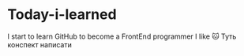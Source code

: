 # Today-i-learned
I start to learn GitHub to become a FrontEnd programmer 
I like :cat:
Туть конспект написати
